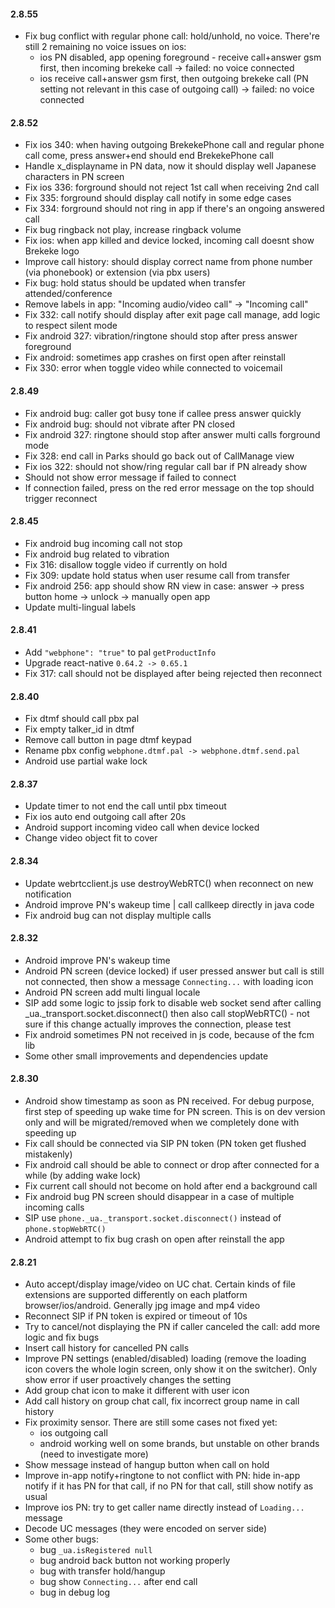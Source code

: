 #### 2.8.55

- Fix bug conflict with regular phone call: hold/unhold, no voice. There're still 2 remaining no voice issues on ios:
  - ios PN disabled, app opening foreground - receive call+answer gsm first, then incoming brekeke call -> failed: no voice connected
  - ios receive call+answer gsm first, then outgoing brekeke call (PN setting not relevant in this case of outgoing call) -> failed: no voice connected

#### 2.8.52

- Fix ios 340: when having outgoing BrekekePhone call and regular phone call come, press answer+end should end BrekekePhone call
- Handle x_displayname in PN data, now it should display well Japanese characters in PN screen
- Fix ios 336: forground should not reject 1st call when receiving 2nd call
- Fix 335: forground should display call notify in some edge cases
- Fix 334: forground should not ring in app if there's an ongoing answered call
- Fix bug ringback not play, increase ringback volume
- Fix ios: when app killed and device locked, incoming call doesnt show Brekeke logo
- Improve call history: should display correct name from phone number (via phonebook) or extension (via pbx users)
- Fix bug: hold status should be updated when transfer attended/conference
- Remove labels in app: "Incoming audio/video call" -> "Incoming call"
- Fix 332: call notify should display after exit page call manage, add logic to respect silent mode
- Fix android 327: vibration/ringtone should stop after press answer foreground
- Fix android: sometimes app crashes on first open after reinstall
- Fix 330: error when toggle video while connected to voicemail

#### 2.8.49

- Fix android bug: caller got busy tone if callee press answer quickly
- Fix android bug: should not vibrate after PN closed
- Fix android 327: ringtone should stop after answer multi calls forground mode
- Fix 328: end call in Parks should go back out of CallManage view
- Fix ios 322: should not show/ring regular call bar if PN already show
- Should not show error message if failed to connect
- If connection failed, press on the red error message on the top should trigger reconnect

#### 2.8.45

- Fix android bug incoming call not stop
- Fix android bug related to vibration
- Fix 316: disallow toggle video if currently on hold
- Fix 309: update hold status when user resume call from transfer
- Fix android 256: app should show RN view in case: answer -> press button home -> unlock -> manually open app
- Update multi-lingual labels

#### 2.8.41

- Add `"webphone": "true"` to pal `getProductInfo`
- Upgrade react-native `0.64.2 -> 0.65.1`
- Fix 317: call should not be displayed after being rejected then reconnect

#### 2.8.40

- Fix dtmf should call pbx pal
- Fix empty talker_id in dtmf
- Remove call button in page dtmf keypad
- Rename pbx config `webphone.dtmf.pal -> webphone.dtmf.send.pal`
- Android use partial wake lock

#### 2.8.37

- Update timer to not end the call until pbx timeout
- Fix ios auto end outgoing call after 20s
- Android support incoming video call when device locked
- Change video object fit to cover

#### 2.8.34

- Update webrtcclient.js use destroyWebRTC() when reconnect on new notification
- Android improve PN's wakeup time | call callkeep directly in java code
- Fix android bug can not display multiple calls

#### 2.8.32

- Android improve PN's wakeup time
- Android PN screen (device locked) if user pressed answer but call is still not connected, then show a message `Connecting...` with loading icon
- Android PN screen add multi lingual locale
- SIP add some logic to jssip fork to disable web socket send after calling \_ua.\_transport.socket.disconnect() then also call stopWebRTC() - not sure if this change actually improves the connection, please test
- Fix android sometimes PN not received in js code, because of the fcm lib
- Some other small improvements and dependencies update

#### 2.8.30

- Android show timestamp as soon as PN received. For debug purpose, first step of speeding up wake time for PN screen. This is on dev version only and will be migrated/removed when we completely done with speeding up
- Fix call should be connected via SIP PN token (PN token get flushed mistakenly)
- Fix android call should be able to connect or drop after connected for a while (by adding wake lock)
- Fix current call should not become on hold after end a background call
- Fix android bug PN screen should disappear in a case of multiple incoming calls
- SIP use `phone._ua._transport.socket.disconnect()` instead of `phone.stopWebRTC()`
- Android attempt to fix bug crash on open after reinstall the app

#### 2.8.21

- Auto accept/display image/video on UC chat. Certain kinds of file extensions are supported differently on each platform browser/ios/android. Generally jpg image and mp4 video
- Reconnect SIP if PN token is expired or timeout of 10s
- Try to cancel/not displaying the PN if caller canceled the call: add more logic and fix bugs
- Insert call history for cancelled PN calls
- Improve PN settings (enabled/disabled) loading (remove the loading icon covers the whole login screen, only show it on the switcher). Only show error if user proactively changes the setting
- Add group chat icon to make it different with user icon
- Add call history on group chat call, fix incorrect group name in call history
- Fix proximity sensor. There are still some cases not fixed yet:
  - ios outgoing call
  - android working well on some brands, but unstable on other brands (need to investigate more)
- Show message instead of hangup button when call on hold
- Improve in-app notify+ringtone to not conflict with PN: hide in-app notify if it has PN for that call, if no PN for that call, still show notify as usual
- Improve ios PN: try to get caller name directly instead of `Loading...` message
- Decode UC messages (they were encoded on server side)
- Some other bugs:
  - bug `_ua.isRegistered null`
  - bug android back button not working properly
  - bug with transfer hold/hangup
  - bug show `Connecting...` after end call
  - bug in debug log
